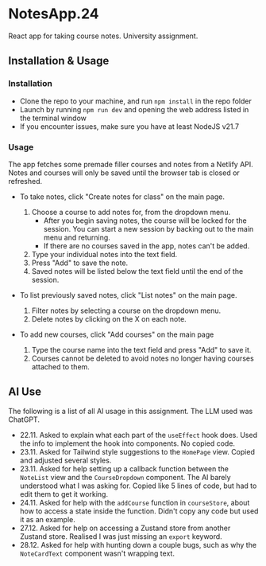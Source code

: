# NotesApp.24
React app for taking course notes. University assignment.

## Installation & Usage

### Installation

- Clone the repo to your machine, and run `npm install` in the repo folder
- Launch by running `npm run dev` and opening the web address listed in the terminal window
- If you encounter issues, make sure you have at least NodeJS v21.7

### Usage

The app fetches some premade filler courses and notes from a Netlify API. Notes and courses will only be saved until the browser tab is closed or refreshed.

- To take notes, click "Create notes for class" on the main page.
  1. Choose a course to add notes for, from the dropdown menu.
     - After you begin saving notes, the course will be locked for the session. You can start a new session by backing out to the main menu and returning.
     - If there are no courses saved in the app, notes can't be added.
  2. Type your individual notes into the text field.
  3. Press "Add" to save the note.
  4. Saved notes will be listed below the text field until the end of the session.

- To list previously saved notes, click "List notes" on the main page.
  1. Filter notes by selecting a course on the dropdown menu.
  2. Delete notes by clicking on the X on each note.

- To add new courses, click "Add courses" on the main page
  1. Type the course name into the text field and press "Add" to save it.
  2. Courses cannot be deleted to avoid notes no longer having courses attached to them.


## AI Use
The following is a list of all AI usage in this assignment. The LLM used was ChatGPT.

- 22.11. Asked to explain what each part of the `useEffect` hook does. Used the info to implement the hook into components. No copied code.
- 23.11. Asked for Tailwind style suggestions to the `HomePage` view. Copied and adjusted several styles.
- 23.11. Asked for help setting up a callback function between the `NoteList` view and the `CourseDropdown` component. The AI barely understood what I was asking for. Copied like 5 lines of code, but had to edit them to get it working.
- 24.11. Asked for help with the `addCourse` function in `courseStore`, about how to access a state inside the function. Didn't copy any code but used it as an example.
- 27.12. Asked for help on accessing a Zustand store from another Zustand store. Realised I was just missing an `export` keyword.
- 28.12. Asked for help with hunting down a couple bugs, such as why the `NoteCardText` component wasn't wrapping text.